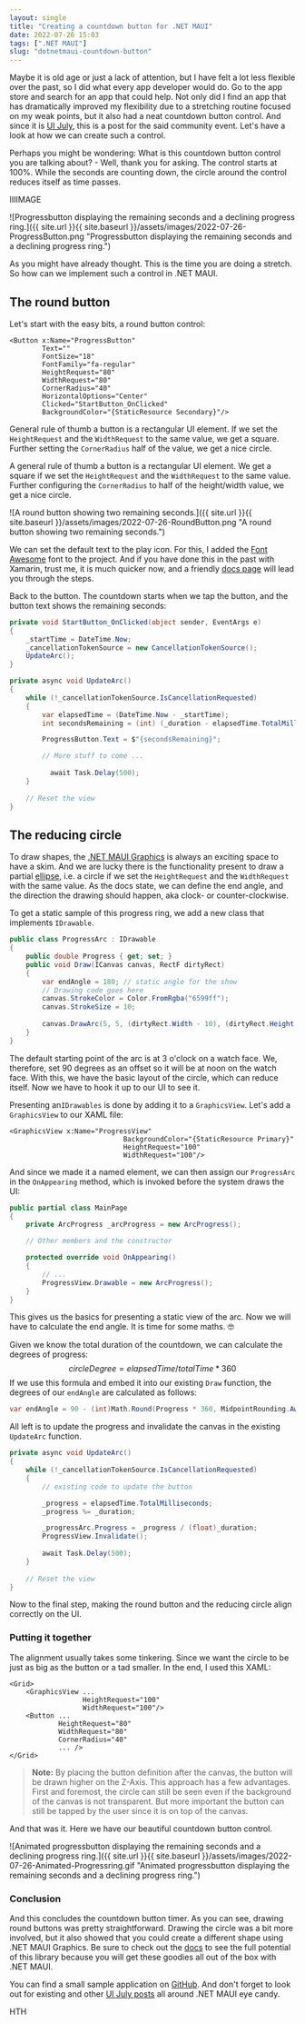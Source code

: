```yaml
---
layout: single
title: "Creating a countdown button for .NET MAUI"
date: 2022-07-26 15:03
tags: [".NET MAUI"]
slug: "dotnetmaui-countdown-button"
---
```


Maybe it is old age or just a lack of attention, but I have felt a lot less flexible over the past, so I did what every app developer would do. Go to the app store and search for an app that could help. Not only did I find an app that has dramatically improved my flexibility due to a stretching routine focused on my weak points, but it also had a neat countdown button control. And since it is [UI July](https://goforgoldman.com/2022/05/19/maui-ui-july.html), this is a post for the said community event. Let's have a look at how we can create such a control.

Perhaps you might be wondering: What is this countdown button control you are talking about? - Well, thank you for asking. The control starts at 100%. While the seconds are counting down, the circle around the control reduces itself as time passes.

<!--  more -->

IIIIMAGE

![Progressbutton displaying the remaining seconds and a declining progress ring.]({{ site.url }}{{ site.baseurl }}/assets/images/2022-07-26-ProgressButton.png "Progressbutton displaying the remaining seconds and a declining progress ring.")

As you might have already thought. This is the time you are doing a stretch. So how can we implement such a control in .NET MAUI.

## The round button

Let's start with the easy bits, a round button control:

```xaml
<Button x:Name="ProgressButton" 
        Text=""
        FontSize="18"
        FontFamily="fa-regular"
        HeightRequest="80"
        WidthRequest="80"
        CornerRadius="40"
        HorizontalOptions="Center"
        Clicked="StartButton_OnClicked"
        BackgroundColor="{StaticResource Secondary}"/>
```

General rule of thumb a button is a rectangular UI element. If we set the `HeightRequest` and the `WidthRequest` to the same value, we get a square. Further setting the `CornerRadius` half of the value, we get a nice circle.

A general rule of thumb a button is a rectangular UI element. We get a square if we set the `HeightRequest` and the `WidthRequest` to the same value. Further configuring the `CornerRadius` to half of the height/width value, we get a nice circle.

![A round button showing two remaining seconds.]({{ site.url }}{{ site.baseurl }}/assets/images/2022-07-26-RoundButton.png "A round button showing two remaining seconds.")

We can set the default text to the play icon. For this, I added the [Font Awesome](https://fontawesome.com/) font to the project. And if you have done this in the past with Xamarin, trust me, it is much quicker now, and a friendly [docs page](https://docs.microsoft.com/en-us/dotnet/maui/user-interface/fonts/?WT.mc_id=AZ-MVP-5003494) will lead you through the steps. 

Back to the button. The countdown starts when we tap the button, and the button text shows the remaining seconds:

```c#
private void StartButton_OnClicked(object sender, EventArgs e)
{
    _startTime = DateTime.Now;
    _cancellationTokenSource = new CancellationTokenSource();
    UpdateArc();
}

private async void UpdateArc()
{
    while (!_cancellationTokenSource.IsCancellationRequested)
    {    
        var elapsedTime = (DateTime.Now - _startTime);
        int secondsRemaining = (int) (_duration - elapsedTime.TotalMilliseconds)/1000;

        ProgressButton.Text = $"{secondsRemaining}";

        // More stuff to come ...
      
	      await Task.Delay(500);
    }
    
    // Reset the view
}
```



## The reducing circle

To draw shapes, the [.NET MAUI Graphics](https://docs.microsoft.com/en-us/dotnet/maui/user-interface/controls/graphicsview?WT.mc_id=AZ-MVP-5003494) is always an exciting space to have a skim. And we are lucky there is the functionality present to draw a partial [ellipse](https://docs.microsoft.com/en-us/dotnet/maui/user-interface/graphics/draw#draw-an-ellipse?WT.mc_id=AZ-MVP-5003494), i.e. a circle if we set the `HeightRequest` and the `WidthRequest` with the same value. As the docs state, we can define the end angle, and the direction the drawing should happen, aka clock- or counter-clockwise.

To get a static sample of this progress ring, we add a new class that implements `IDrawable`.

```c#
public class ProgressArc : IDrawable
{
    public double Progress { get; set; }
    public void Draw(ICanvas canvas, RectF dirtyRect)
    {
        var endAngle = 180; // static angle for the show
        // Drawing code goes here
        canvas.StrokeColor = Color.FromRgba("6599ff");
        canvas.StrokeSize = 10;
        
        canvas.DrawArc(5, 5, (dirtyRect.Width - 10), (dirtyRect.Height - 10), 90, endAngle, false, false);
    }
}
```

The default starting point of the arc is at 3 o'clock on a watch face. We, therefore, set 90 degrees as an offset so it will be at noon on the watch face. With this, we have the basic layout of the circle, which can reduce itself. Now we have to hook it up to our UI to see it. 

 Presenting an`IDrawables` is done by adding it to a `GraphicsView`. Let's add a `GraphicsView` to our XAML file:

```xaml
<GraphicsView x:Name="ProgressView"
							BackgroundColor="{StaticResource Primary}"
							HeightRequest="100"
							WidthRequest="100"/>
```

And since we made it a named element, we can then assign our `ProgressArc` in the `OnAppearing` method, which is invoked before the system draws the UI:

```c#
public partial class MainPage
{
    private ArcProgress _arcProgress = new ArcProgress();

    // Other members and the constructor

    protected override void OnAppearing()
    {
        // ...
        ProgressView.Drawable = new ArcProgress();
    }
}
```

This gives us the basics for presenting a static view of the arc. Now we will have to calculate the end angle. It is time for some maths. 🤓 

Given we know the total duration of the countdown, we can calculate the degrees of progress:
$$
circleDegree = elapsedTime/totalTime * 360
$$
If we use this formula and embed it into our existing `Draw` function, the degrees of our `endAngle` are calculated as follows:

```c#
var endAngle = 90 - (int)Math.Round(Progress * 360, MidpointRounding.AwayFromZero);
```

All left is to update the progress and invalidate the canvas in the existing `UpdateArc` function. 

```c#
private async void UpdateArc()
{
    while (!_cancellationTokenSource.IsCancellationRequested)
    {
        // existing code to update the button

        _progress = elapsedTime.TotalMilliseconds;
        _progress %= _duration;

        _progressArc.Progress = _progress / (float)_duration;
        ProgressView.Invalidate();
        
        await Task.Delay(500);
    }
    
    // Reset the view
}
```

Now to the final step, making the round button and the reducing circle align correctly on the UI.

### Putting it together

The alignment usually takes some tinkering. Since we want the circle to be just as big as the button or a tad smaller. In the end, I used this XAML:

```xaml
<Grid>
    <GraphicsView ...
                  HeightRequest="100"
                  WidthRequest="100"/>
    <Button ...
            HeightRequest="80"
            WidthRequest="80"
            CornerRadius="40"
            ... />
</Grid>
```

> **Note:** By placing the button definition after the canvas, the button will be drawn higher on the Z-Axis. This approach has a few advantages. First and foremost, the circle can still be seen even if the background of the canvas is not transparent. But more important the button can still be tapped by the user since it is on top of the canvas.

And that was it. Here we have our beautiful countdown button control.

![Animated progressbutton displaying the remaining seconds and a declining progress ring.]({{ site.url }}{{ site.baseurl }}/assets/images/2022-07-26-Animated-Progressring.gif "Animated progressbutton displaying the remaining seconds and a declining progress ring.")

### Conclusion

And this concludes the countdown button timer. As you can see, drawing round buttons was pretty straightforward. Drawing the circle was a bit more involved, but it also showed that you could create a different shape using .NET MAUI Graphics. Be sure to check out the [docs](https://docs.microsoft.com/en-us/dotnet/maui/user-interface/graphics/?WT.mc_id=AZ-MVP-5003494) to see the full potential of this library because you will get these goodies all out of the box with .NET MAUI.

You can find a small sample application on [GitHub](https://github.com/mallibone/MauiUI2022ProgressButton). And don't forget to look out for existing and other [UI July posts](https://goforgoldman.com/2022/05/19/maui-ui-july.html) all around .NET MAUI eye candy.

HTH